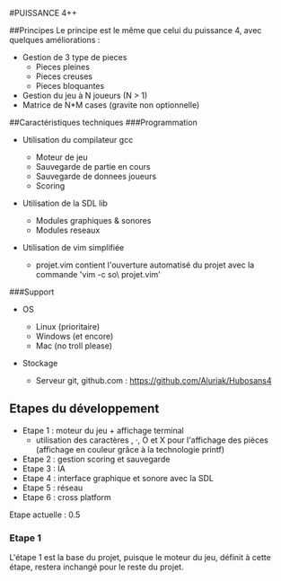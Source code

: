 #PUISSANCE 4++



##Principes
Le principe est le même que celui du puissance 4, avec quelques améliorations :
* Gestion de 3 type de pieces
    * Pieces pleines
    * Pieces creuses
    * Pieces bloquantes
* Gestion du jeu à N joueurs (N > 1)
* Matrice de N\*M cases (gravite non optionnelle)


##Caractéristiques techniques
###Programmation
* Utilisation du compilateur gcc
    * Moteur de jeu
    * Sauvegarde de partie en cours
    * Sauvegarde de donnees joueurs
    * Scoring

* Utilisation de la SDL lib
    * Modules graphiques & sonores
    * Modules reseaux

* Utilisation de vim simplifiée
    * projet.vim contient l'ouverture automatisé du projet
	    avec la commande 'vim -c so\ projet.vim'


###Support
* OS
    * Linux (prioritaire)
    * Windows (et encore)
    * Mac (no troll please)

* Stockage
    * Serveur git, github.com : https://github.com/Aluriak/Hubosans4


## Etapes du développement
* Etape 1 : moteur du jeu + affichage terminal
    * utilisation des caractères , ·, O et X pour l'affichage des pièces (affichage en couleur grâce à la technologie printf)
* Etape 2 : gestion scoring et sauvegarde
* Etape 3 : IA
* Etape 4 : interface graphique et sonore avec la SDL
* Etape 5 : réseau
* Etape 6 : cross platform

Etape actuelle : 0.5


### Etape 1
L'étape 1 est la base du projet, puisque le moteur du jeu, définit à cette étape, restera inchangé pour le reste du projet.


